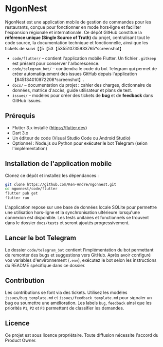 # NgonNest

NgonNest est une application mobile de gestion de commandes pour les restaurants, conçue pour fonctionner en mode hors‑ligne et faciliter l'expansion régionale et internationale. Ce dépôt GitHub constitue la **référence unique (Single Source of Truth)** du projet, centralisant tout le code source, la documentation technique et fonctionnelle, ainsi que les tickets de suivi【【5【53【535510735933765†screenshot】

- `code/flutter/` – contient l'application mobile Flutter. Un fichier `.gitkeep` est présent pour conserver l'arborescence.
- `code/telegram_bot/` – contiendra le code du bot Telegram qui permet de créer automatiquement des issues GitHub depuis l'application【845134010872208†screenshot】.
- `docs/` – documentation du projet : cahier des charges, dictionnaire de données, matrice d'accès, guide utilisateur et plans de test.
- `issues/` – modèles pour créer des tickets de **bug** et de **feedback** dans GitHub Issues.

## Prérequis

- Flutter 3.x installé (https://flutter.dev)
- Dart 3.x
- Un éditeur de code (Visual Studio Code ou Android Studio)
- Optionnel : Node.js ou Python pour exécuter le bot Telegram (selon l'implémentation)

## Installation de l'application mobile

Clonez ce dépôt et installez les dépendances :

```bash
git clone https://github.com/Ken-Andre/ngonnest.git
cd ngonnest/code/flutter
flutter pub get
flutter run
```

L'application repose sur une base de données locale SQLite pour permettre une utilisation hors‑ligne et la synchronisation ultérieure lorsqu'une connexion est disponible. Les tests unitaires et fonctionnels se trouvent dans le dossier `docs/tests` et seront ajoutés progressivement.

## Lancer le bot Telegram

Le dossier `code/telegram_bot` contient l'implémentation du bot permettant de remonter des bugs et suggestions vers GitHub. Après avoir configuré vos variables d'environnement (`.env`), exécutez le bot selon les instructions du README spécifique dans ce dossier.

## Contribution

Les contributions se font via des tickets. Utilisez les modèles `issues/bug_template.md` et `issues/feedback_template.md` pour signaler un bug ou soumettre une amélioration. Les labels `bug`, `feedback` ainsi que les priorités `P1`, `P2` et `P3` permettent de classifier les demandes.

## Licence

Ce projet est sous licence propriétaire. Toute diffusion nécessite l'accord du Product Owner.
